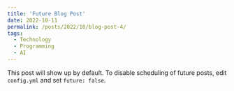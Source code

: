 ```yaml
---
title: 'Future Blog Post'
date: 2022-10-11
permalink: /posts/2022/10/blog-post-4/
tags:
  - Technology
  - Programming
  - AI
---
```


This post will show up by default. To disable scheduling of future posts, edit `config.yml` and set `future: false`. 
